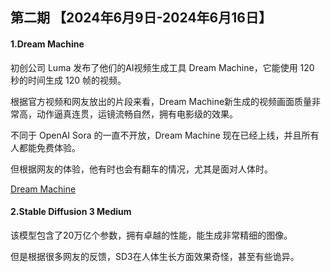 ## 第二期 【2024年6月9日-2024年6月16日】

#### 1.Dream Machine

初创公司 Luma 发布了他们的AI视频生成工具 Dream Machine，它能使用 120 秒的时间生成 120 帧的视频。

根据官方视频和网友放出的片段来看，Dream Machine新生成的视频画面质量非常高，动作逼真连贯，运镜流畅自然，拥有电影级的效果。

不同于 OpenAI Sora 的一直不开放，Dream Machine 现在已经上线，并且所有人都能免费体验。

但根据网友的体验，他有时也会有翻车的情况，尤其是面对人体时。

[Dream Machine](https://lumalabs.ai/dream-machine)

#### 2.Stable Diffusion 3 Medium

该模型包含了20万亿个参数，拥有卓越的性能，能生成非常精细的图像。

但是根据很多网友的反馈，SD3在人体生长方面效果奇怪，甚至有些诡异。

